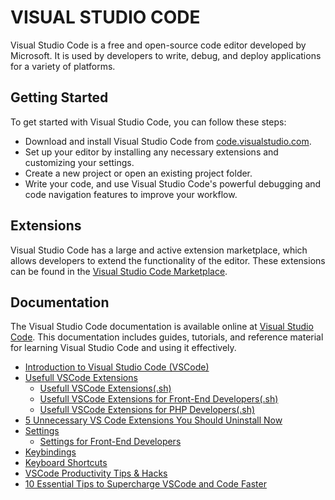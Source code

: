 # VISUAL STUDIO CODE

Visual Studio Code is a free and open-source code editor developed by Microsoft. It is used by developers to write, debug, and deploy applications for a variety of platforms.

## Getting Started

To get started with Visual Studio Code, you can follow these steps:

- Download and install Visual Studio Code from [code.visualstudio.com](code.visualstudio.com).
- Set up your editor by installing any necessary extensions and customizing your settings.
- Create a new project or open an existing project folder.
- Write your code, and use Visual Studio Code's powerful debugging and code navigation features to improve your workflow.

## Extensions

Visual Studio Code has a large and active extension marketplace, which allows developers to extend the functionality of the editor. These extensions can be found in the [Visual Studio Code Marketplace](https://marketplace.visualstudio.com/).

## Documentation

The Visual Studio Code documentation is available online at [Visual Studio Code](https://code.visualstudio.com/docs). This documentation includes guides, tutorials, and reference material for learning Visual Studio Code and using it effectively.

- [Introduction to Visual Studio Code (VSCode)](./vscode.md)
- [Usefull VSCode Extensions](./extensions.md)
  - [Usefull VSCode Extensions(.sh)](./extensions.sh)
  - [Usefull VSCode Extensions for Front-End Developers(.sh)](./extensions.front.end.sh)
  - [Usefull VSCode Extensions for PHP Developers(.sh)](./extensions.php.sh)
- [5 Unnecessary VS Code Extensions You Should Uninstall Now](./5.unnecessary.vscode.extension.md)
- [Settings](./settings.md)
  - [Settings for Front-End Developers](./settings.front.end.md)
- [Keybindings](./keybindings.md)
- [Keyboard Shortcuts](./shortcuts.md)
- [VSCode Productivity Tips & Hacks](./productivity.tips.md)
- [10 Essential Tips to Supercharge VSCode and Code Faster](./10.tips.md)
